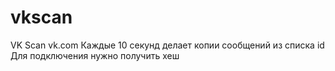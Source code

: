 # vkscan
VK Scan vk.com
Каждые 10 секунд делает копии сообщений из списка id
Для подключения нужно получить хеш 
